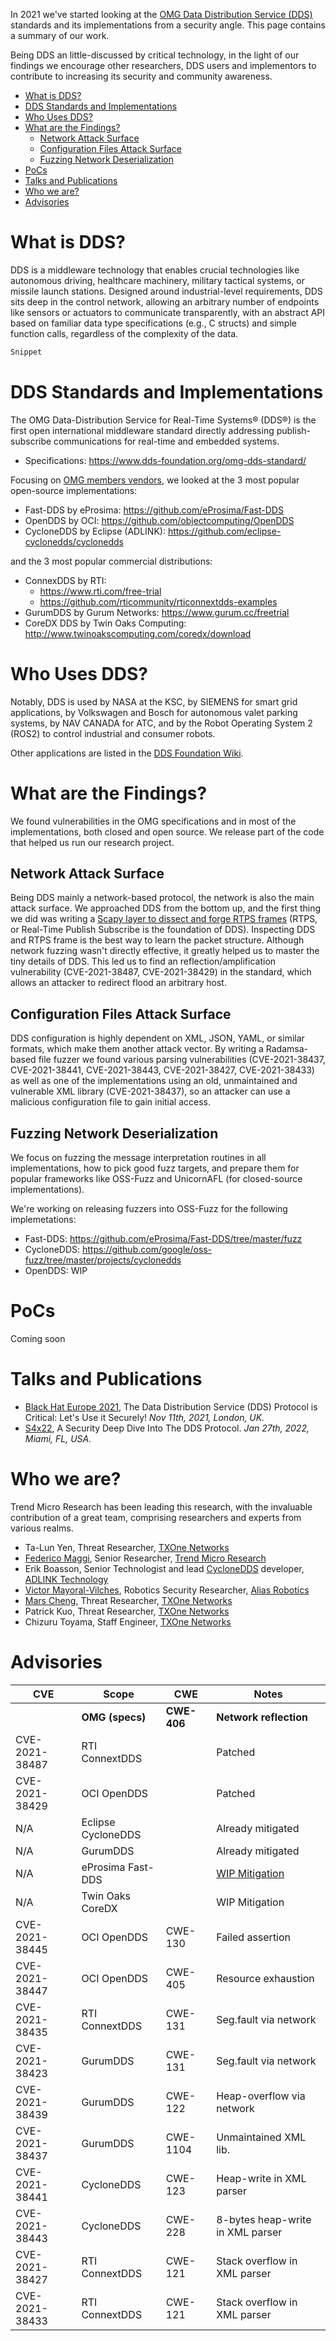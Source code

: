 In 2021 we've started looking at the [OMG Data Distribution Service (DDS)](https://www.omg.org/dds-directory/) standards and its implementations from a security angle. This page contains a summary of our work.

Being DDS an little-discussed by critical technology, in the light of our findings we encourage other researchers, DDS users and implementors to contribute to increasing its security and community awareness.
- [What is DDS?](#what-is-dds)
- [DDS Standards and Implementations](#dds-standards-and-implementations)
- [Who Uses DDS?](#who-uses-dds)
- [What are the Findings?](#what-are-the-findings)
	- [Network Attack Surface](#network-attack-surface)
	- [Configuration Files Attack Surface](#configuration-files-attack-surface)
	- [Fuzzing Network Deserialization](#fuzzing-network-deserialization)
- [PoCs](#pocs)
- [Talks and Publications](#talks-and-publications)
- [Who we are?](#who-we-are)
- [Advisories](#advisories)

# What is DDS?

DDS is a middleware technology that enables crucial technologies like autonomous driving, healthcare machinery, military tactical systems, or missile launch stations. Designed around industrial-level requirements, DDS sits deep in the control network, allowing an arbitrary number of endpoints like sensors or actuators to communicate transparently, with an abstract API based on familiar data type specifications (e.g., C structs) and simple function calls, regardless of the complexity of the data.

```C
Snippet
```

# DDS Standards and Implementations

The OMG Data-Distribution Service for Real-Time Systems® (DDS®) is the first open international middleware standard directly addressing publish-subscribe communications for real-time and embedded systems.

- Specifications: https://www.dds-foundation.org/omg-dds-standard/

Focusing on [OMG members vendors](https://www.omg.org/dds-directory/vendor/list.htm), we looked at the 3 most popular open-source implementations:

- Fast-DDS by eProsima: https://github.com/eProsima/Fast-DDS
- OpenDDS by OCI: https://github.com/objectcomputing/OpenDDS
- CycloneDDS by Eclipse (ADLINK): https://github.com/eclipse-cyclonedds/cyclonedds

and the 3 most popular commercial distributions:

- ConnexDDS by RTI:
  - https://www.rti.com/free-trial
  - https://github.com/rticommunity/rticonnextdds-examples
- GurumDDS by Gurum Networks: https://www.gurum.cc/freetrial
- CoreDX DDS by Twin Oaks Computing: http://www.twinoakscomputing.com/coredx/download

# Who Uses DDS?

Notably, DDS is used by NASA at the KSC, by SIEMENS for smart grid applications, by Volkswagen and Bosch for autonomous valet parking systems, by NAV CANADA for ATC, and by the Robot Operating System 2 (ROS2) to control industrial and consumer robots.

Other applications are listed in the [DDS Foundation Wiki](https://www.omgwiki.org/ddsf/doku.php?id=ddsf:public:applications:start).

# What are the Findings?

We found vulnerabilities in the OMG specifications and in most of the implementations, both closed and open source. We release part of the code that helped us run our research project.

## Network Attack Surface

Being DDS mainly a network-based protocol, the network is also the main attack surface. We approached DDS from the bottom up, and the first thing we did was writing a [Scapy layer to dissect and forge RTPS frames](https://github.com/secdev/scapy/pull/3403) (RTPS, or Real-Time Publish Subscribe is the foundation of DDS). Inspecting DDS and RTPS frame is the best way to learn the packet structure. Although network fuzzing wasn't directly effective, it greatly helped us to master the tiny details of DDS. This led us to find an reflection/amplification vulnerability (CVE-2021-38487, CVE-2021-38429) in the standard, which allows an attacker to redirect flood an arbitrary host.

## Configuration Files Attack Surface

DDS configuration is highly dependent on XML, JSON, YAML, or similar formats, which make them another attack vector. By writing a Radamsa-based file fuzzer we found various parsing vulnerabilities (CVE-2021-38437, CVE-2021-38441, CVE-2021-38443, CVE-2021-38427, CVE-2021-38433) as well as one of the implementations using an old, unmaintained and vulnerable XML library (CVE-2021-38437), so an attacker can use a malicious configuration file to gain initial access.

## Fuzzing Network Deserialization 

We focus on fuzzing the message interpretation routines in all implementations, how to pick good fuzz targets, and prepare them for popular frameworks like OSS-Fuzz and UnicornAFL (for closed-source implementations).

We're working on releasing fuzzers into OSS-Fuzz for the following implemetations:

- Fast-DDS: https://github.com/eProsima/Fast-DDS/tree/master/fuzz
- CycloneDDS: https://github.com/google/oss-fuzz/tree/master/projects/cyclonedds
- OpenDDS: WIP

# PoCs

Coming soon

# Talks and Publications

- [Black Hat Europe 2021](https://www.blackhat.com/eu-21/briefings/schedule/index.html#the-data-distribution-service-dds-protocol-is-critical-lets-use-it-securely-24934), The Data Distribution Service (DDS) Protocol is Critical: Let's Use it Securely! *Nov 11th, 2021, London, UK.*
- [S4x22](https://s4xevents.com/speakers/), A Security Deep Dive Into The DDS Protocol. *Jan 27th, 2022, Miami, FL, USA.*

# Who we are?

Trend Micro Research has been leading this research, with the invaluable contribution of a great team, comprising researchers and experts from various realms.

- Ta-Lun Yen, Threat Researcher, [TXOne Networks](https://www.txone-networks.com/)
- [Federico Maggi](https://maggi.cc), Senior Researcher, [Trend Micro Research](https://www.trendmicro.com/en_us/research.html)
- Erik Boasson, Senior Technologist and lead [CycloneDDS](https://github.com/eclipse-cyclonedds/cyclonedds) developer, [ADLINK Technology](https://www.adlinktech.com/)
- [Victor Mayoral-Vilches](https://cybersecurityrobotics.net/author/victor/), Robotics Security Researcher, [Alias Robotics](https://aliasrobotics.com)
- [Mars Cheng](https://mars-cheng.github.io/blog/about/), Threat Researcher, [TXOne Networks](https://www.txone-networks.com/)
- Patrick Kuo, Threat Researcher, [TXOne Networks](https://www.txone-networks.com/)
- Chizuru Toyama, Staff Engineer, [TXOne Networks](https://www.txone-networks.com/)

# Advisories

| CVE            | Scope              | CWE      | Notes                     |
|----------------|--------------------|----------|---------------------------|
|                | **OMG (specs)**    | **CWE-406**  | **Network reflection**        |
| CVE-2021-38487 | RTI ConnextDDS     |          | Patched                   |
| CVE-2021-38429 | OCI OpenDDS        |          | Patched                   |
| N/A            | Eclipse CycloneDDS |          | Already mitigated         |
| N/A            | GurumDDS           |          | Already mitigated         |
| N/A            | eProsima Fast-DDS  |          | [WIP Mitigation](https://github.com/eProsima/Fast-DDS/issues/2267)     | 
| N/A            | Twin Oaks CoreDX   |          | WIP Mitigation            |
| CVE-2021-38445 | OCI OpenDDS        | CWE-130  | Failed assertion          |
| CVE-2021-38447 | OCI OpenDDS        | CWE-405  | Resource exhaustion       |
| CVE-2021-38435 | RTI ConnextDDS     | CWE-131  | Seg.fault via network     |
| CVE-2021-38423 | GurumDDS           | CWE-131  | Seg.fault via network     |
| CVE-2021-38439 | GurumDDS           | CWE-122  | Heap-overflow via network |
| CVE-2021-38437 | GurumDDS           | CWE-1104 | Unmaintained XML lib.     |
| CVE-2021-38441 | CycloneDDS         | CWE-123  | Heap-write in XML parser  |
| CVE-2021-38443 | CycloneDDS         | CWE-228  | 8-bytes heap-write in XML parser        |
| CVE-2021-38427 | RTI ConnextDDS     | CWE-121  | Stack overflow in XML parser |
| CVE-2021-38433 | RTI ConnextDDS     | CWE-121  | Stack overflow in XML parser |